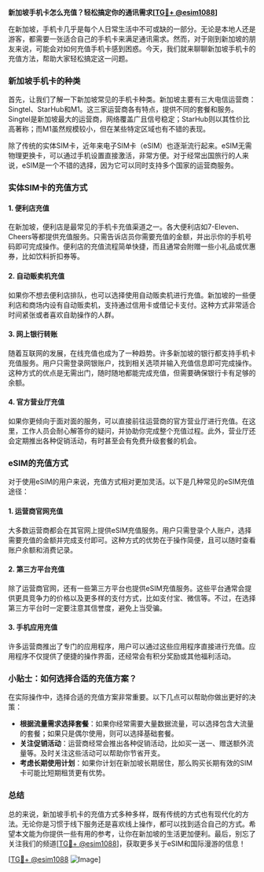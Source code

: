 **新加坡手机卡怎么充值？轻松搞定你的通讯需求[[TG💪+ @esim1088](https://t.me/s/esim1088)]**

在新加坡，手机卡几乎是每个人日常生活中不可或缺的一部分。无论是本地人还是游客，都需要一张适合自己的手机卡来满足通讯需求。然而，对于刚到新加坡的朋友来说，可能会对如何充值手机卡感到困惑。今天，我们就来聊聊新加坡手机卡的充值方法，帮助大家轻松搞定这一问题。

### 新加坡手机卡的种类

首先，让我们了解一下新加坡常见的手机卡种类。新加坡主要有三大电信运营商：Singtel、StarHub和M1。这三家运营商各有特点，提供不同的套餐和服务。Singtel是新加坡最大的运营商，网络覆盖广且信号稳定；StarHub则以其性价比高著称；而M1虽然规模较小，但在某些特定区域也有不错的表现。

除了传统的实体SIM卡，近年来电子SIM卡（eSIM）也逐渐流行起来。eSIM无需物理更换卡，可以通过手机设置直接激活，非常方便。对于经常出国旅行的人来说，eSIM是一个不错的选择，因为它可以同时支持多个国家的运营商服务。

### 实体SIM卡的充值方式

#### 1. **便利店充值**
在新加坡，便利店是最常见的手机卡充值渠道之一。各大便利店如7-Eleven、Cheers等都提供充值服务。只需告诉店员你需要充值的金额，并出示你的手机号码即可完成操作。便利店的充值流程简单快捷，而且通常会附赠一些小礼品或优惠券，比如饮料折扣券等。

#### 2. **自动贩卖机充值**
如果你不想去便利店排队，也可以选择使用自动贩卖机进行充值。新加坡的一些便利店和商场内设有自动贩卖机，支持通过信用卡或借记卡支付。这种方式非常适合时间紧张或者喜欢自助操作的人群。

#### 3. **网上银行转账**
随着互联网的发展，在线充值也成为了一种趋势。许多新加坡的银行都支持手机卡充值服务。用户只需登录网银账户，找到相关选项并输入充值信息即可完成操作。这种方式的优点是无需出门，随时随地都能完成充值，但需要确保银行卡有足够的余额。

#### 4. **官方营业厅充值**
如果你更倾向于面对面的服务，可以直接前往运营商的官方营业厅进行充值。在这里，工作人员会耐心解答你的疑问，并协助你完成整个充值过程。此外，营业厅还会定期推出各种促销活动，有时甚至会有免费升级套餐的机会。

### eSIM的充值方式

对于使用eSIM的用户来说，充值方式相对更加灵活。以下是几种常见的eSIM充值途径：

#### 1. **运营商官网充值**
大多数运营商都会在其官网上提供eSIM充值服务。用户只需登录个人账户，选择需要充值的金额并完成支付即可。这种方式的优势在于操作简便，且可以随时查看账户余额和消费记录。

#### 2. **第三方平台充值**
除了运营商官网，还有一些第三方平台也提供eSIM充值服务。这些平台通常会提供更具竞争力的价格以及更多样的支付方式，比如支付宝、微信等。不过，在选择第三方平台时一定要注意其信誉度，避免上当受骗。

#### 3. **手机应用充值**
许多运营商推出了专门的应用程序，用户可以通过这些应用程序直接进行充值。应用程序不仅提供了便捷的操作界面，还经常会有积分奖励或其他福利活动。

### 小贴士：如何选择合适的充值方案？

在实际操作中，选择合适的充值方案非常重要。以下几点可以帮助你做出更好的决策：

- **根据流量需求选择套餐**：如果你经常需要大量数据流量，可以选择包含大流量的套餐；如果只是偶尔使用，则可以选择基础套餐。
- **关注促销活动**：运营商经常会推出各种促销活动，比如买一送一、赠送额外流量等。及时关注这些活动可以帮助你节省开支。
- **考虑长期使用计划**：如果你计划在新加坡长期居住，那么购买长期有效的SIM卡可能比短期租赁更有优势。

### 总结

总的来说，新加坡手机卡的充值方式多种多样，既有传统的方式也有现代化的方法。无论你是习惯于线下服务还是喜欢线上操作，都可以找到适合自己的方式。希望本文能为你提供一些有用的参考，让你在新加坡的生活更加便利。最后，别忘了关注我们的频道[[TG💪+ @esim1088](https://t.me/s/esim1088)]，获取更多关于eSIM和国际漫游的信息！

[[TG💪+ @esim1088](https://t.me/s/esim1088) ![Image](https://i.postimg.cc/4NQfJmqS/Snipaste-2025-05-13-00-14-12.png)]